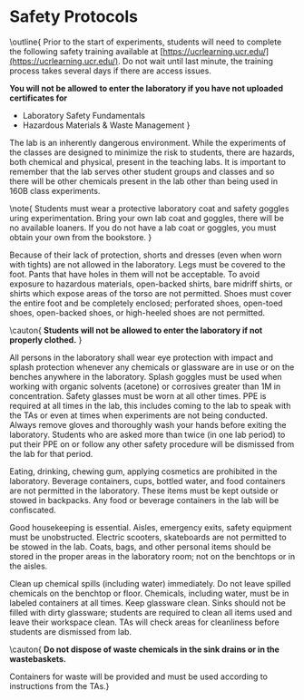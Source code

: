 # Safety Protocols

\outline{
Prior to the start of experiments, students will need to complete the following safety training available at [https://ucrlearning.ucr.edu/](https://ucrlearning.ucr.edu/). Do not wait until last minute, the training process takes several days if there are access issues.

**You will not be allowed to enter the laboratory if you have not uploaded certificates for**

- Laboratory Safety Fundamentals
- Hazardous Materials & Waste Management
}

The lab is an inherently dangerous environment. While the experiments of the classes are designed to minimize the risk to students, there are hazards, both chemical and physical, present in the teaching labs. It is important to remember that the lab serves other student groups and classes and so there will be other chemicals present in the lab other than being used in 160B class experiments. 


\note{
Students must wear a protective laboratory coat and safety goggles uring experimentation. Bring your own lab coat and goggles, there will be no available loaners. If you do not have a lab coat or goggles, you must obtain your own from the bookstore. 
}

Because of their lack of protection, shorts and dresses (even when worn with tights) are not allowed in the laboratory. Legs must be covered to the foot. Pants that have holes in them will not be acceptable. To avoid exposure to hazardous materials, open-backed shirts, bare midriff shirts, or shirts which expose areas of the torso are not permitted. Shoes must cover the entire foot and be completely enclosed; perforated shoes, open-toed shoes, open-backed shoes, or high-heeled shoes are not permitted. 


\cauton{
**Students will not be allowed to enter the laboratory if not properly clothed.**
}

All persons in the laboratory shall wear eye protection with impact and splash protection whenever any chemicals or glassware are in use or on the benches anywhere in the laboratory. Splash goggles must be used when working with organic solvents (acetone) or corrosives greater than 1M in concentration. Safety glasses must be worn at all other times. PPE is required at all times in the lab, this includes coming to the lab to speak with the TAs or even at times when experiments are not being conducted. Always remove gloves and thoroughly wash your hands before exiting the laboratory. Students who are asked more than twice (in one lab period) to put their PPE on or follow any other safety procedure will be dismissed from the lab for that period. 

Eating, drinking, chewing gum, applying cosmetics are prohibited in the laboratory. Beverage containers, cups, bottled water, and food containers are not permitted in the laboratory. These items must be kept outside or stowed in backpacks. Any food or beverage containers in the lab will be confiscated. 

Good housekeeping is essential. Aisles, emergency exits, safety equipment must be unobstructed. Electric scooters, skateboards are not permitted to be stowed in the lab. Coats, bags, and other personal items should be stored in the proper areas in the laboratory room; not on the benchtops or in the aisles. 

Clean up chemical spills (including water) immediately. Do not leave spilled chemicals on the benchtop or floor. Chemicals, including water, must be in labeled containers at all times. Keep glassware clean. Sinks should not be filled with dirty glassware; students are required to clean all items used and leave their workspace clean. TAs will check areas for cleanliness before students are dismissed from lab. 

\cauton{
**Do not dispose of waste chemicals in the sink drains or in the wastebaskets.**

Containers for waste will be provided and must be used according to instructions from the TAs.}

